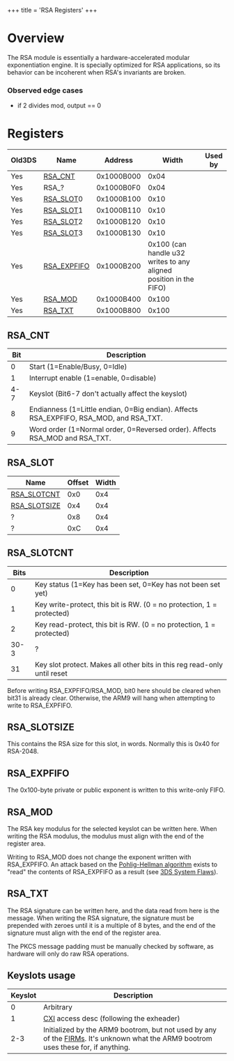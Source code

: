 +++
title = 'RSA Registers'
+++

# Overview

The RSA module is essentially a hardware-accelerated modular
exponentiation engine. It is specially optimized for RSA applications,
so its behavior can be incoherent when RSA's invariants are broken.

### Observed edge cases

- if 2 divides mod, output == 0

# Registers

| Old3DS | Name                                   | Address    | Width                                                             | Used by |
|--------|----------------------------------------|------------|-------------------------------------------------------------------|---------|
| Yes    | [RSA_CNT](#RSA_CNT "wikilink")         | 0x1000B000 | 0x04                                                              |         |
| Yes    | RSA_?                                 | 0x1000B0F0 | 0x04                                                              |         |
| Yes    | [RSA_SLOT](#RSA_SLOT "wikilink")0      | 0x1000B100 | 0x10                                                              |         |
| Yes    | [RSA_SLOT](#RSA_SLOT "wikilink")1      | 0x1000B110 | 0x10                                                              |         |
| Yes    | [RSA_SLOT](#RSA_SLOT "wikilink")2      | 0x1000B120 | 0x10                                                              |         |
| Yes    | [RSA_SLOT](#RSA_SLOT "wikilink")3      | 0x1000B130 | 0x10                                                              |         |
| Yes    | [RSA_EXPFIFO](#RSA_EXPFIFO "wikilink") | 0x1000B200 | 0x100 (can handle u32 writes to any aligned position in the FIFO) |         |
| Yes    | [RSA_MOD](#RSA_MOD "wikilink")         | 0x1000B400 | 0x100                                                             |         |
| Yes    | [RSA_TXT](#RSA_TXT "wikilink")         | 0x1000B800 | 0x100                                                             |         |

## RSA_CNT

| Bit | Description                                                                            |
|-----|----------------------------------------------------------------------------------------|
| 0   | Start (1=Enable/Busy, 0=Idle)                                                          |
| 1   | Interrupt enable (1=enable, 0=disable)                                                 |
| 4-7 | Keyslot (Bit6-7 don't actually affect the keyslot)                                     |
| 8   | Endianness (1=Little endian, 0=Big endian). Affects RSA_EXPFIFO, RSA_MOD, and RSA_TXT. |
| 9   | Word order (1=Normal order, 0=Reversed order). Affects RSA_MOD and RSA_TXT.            |

## RSA_SLOT

| Name                                     | Offset | Width |
|------------------------------------------|--------|-------|
| [RSA_SLOTCNT](#RSA_SLOTCNT "wikilink")   | 0x0    | 0x4   |
| [RSA_SLOTSIZE](#RSA_SLOTSIZE "wikilink") | 0x4    | 0x4   |
| ?                                        | 0x8    | 0x4   |
| ?                                        | 0xC    | 0x4   |

## RSA_SLOTCNT

| Bits | Description                                                              |
|------|--------------------------------------------------------------------------|
| 0    | Key status (1=Key has been set, 0=Key has not been set yet)              |
| 1    | Key write-protect, this bit is RW. (0 = no protection, 1 = protected)    |
| 2    | Key read-protect, this bit is RW. (0 = no protection, 1 = protected)     |
| 30-3 | ?                                                                        |
| 31   | Key slot protect. Makes all other bits in this reg read-only until reset |

Before writing RSA_EXPFIFO/RSA_MOD, bit0 here should be cleared when
bit31 is already clear. Otherwise, the ARM9 will hang when attempting to
write to RSA_EXPFIFO.

## RSA_SLOTSIZE

This contains the RSA size for this slot, in words. Normally this is
0x40 for RSA-2048.

## RSA_EXPFIFO

The 0x100-byte private or public exponent is written to this write-only
FIFO.

## RSA_MOD

The RSA key modulus for the selected keyslot can be written here. When
writing the RSA modulus, the modulus must align with the end of the
register area.

Writing to RSA_MOD does not change the exponent written with
RSA_EXPFIFO. An attack based on the [Pohlig-Hellman
algorithm](wikipedia:Pohlig-Hellman_algorithm "wikilink") exists to
"read" the contents of RSA_EXPFIFO as a result (see [3DS System
Flaws](3DS_System_Flaws#Hardware "wikilink")).

## RSA_TXT

The RSA signature can be written here, and the data read from here is
the message. When writing the RSA signature, the signature must be
prepended with zeroes until it is a multiple of 8 bytes, and the end of
the signature must align with the end of the register area.

The PKCS message padding must be manually checked by software, as
hardware will only do raw RSA operations.

## Keyslots usage

| Keyslot | Description                                                                                                                                           |
|---------|-------------------------------------------------------------------------------------------------------------------------------------------------------|
| 0       | Arbitrary                                                                                                                                             |
| 1       | [CXI](NCCH#CXI "wikilink") access desc (following the exheader)                                                                                       |
| 2-3     | Initialized by the ARM9 bootrom, but not used by any of the [FIRMs](FIRM "wikilink"). It's unknown what the ARM9 bootrom uses these for, if anything. |